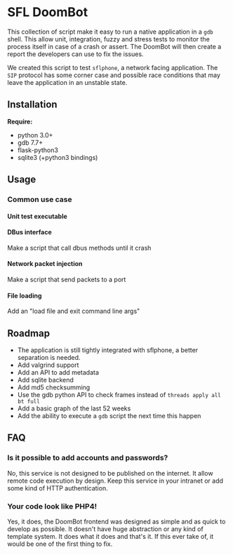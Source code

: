 SFL DoomBot
===========

This collection of script make it easy to run a native application in a `gdb`
shell. This allow unit, integration, fuzzy and stress tests to monitor the 
process itself in case of a crash or assert. The DoomBot will then create a 
report the developers can use to fix the issues.

We created this script to test `sflphone`, a network facing application. The 
`SIP` protocol has some corner case and possible race conditions that may leave
the application in an unstable state.

## Installation

**Require:**

* python 3.0+
* gdb 7.7+
* flask-python3
* sqlite3 (+python3 bindings)

## Usage

### Common use case

#### Unit test executable

#### DBus interface

Make a script that call dbus methods until it crash

#### Network packet injection

Make a script that send packets to a port

#### File loading

Add an "load file and exit command line args"

## Roadmap

* The application is still tightly integrated with sflphone, a better separation is needed.
* Add valgrind support
* Add an API to add metadata
* Add sqlite backend
* Add md5 checksumming
* Use the gdb python API to check frames instead of `threads apply all bt full`
* Add a basic graph of the last 52 weeks
* Add the ability to execute a `gdb` script the next time this happen

## FAQ

### Is it possible to add accounts and passwords?

No, this service is not designed to be published on the internet. It allow
remote code execution by design. Keep this service in your intranet or add
some kind of HTTP authentication.

### Your code look like PHP4!

Yes, it does, the DoomBot frontend was designed as simple and as quick to develop
as possible. It doesn't have huge abstraction or any kind of template system. It
does what it does and that's it. If this ever take of, it would be one of the
first thing to fix.
